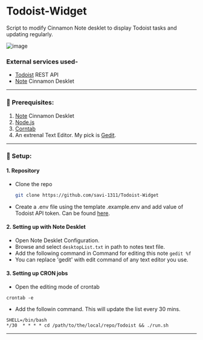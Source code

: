 # Todoist-Widget
Script to modify Cinnamon Note desklet to display Todoist tasks and updating regularly.

![image](https://user-images.githubusercontent.com/56017960/139194215-b1792022-4239-4f15-ad21-6a16998e5f12.png)

### External services used-
* [Todoist](https://developer.todoist.com/rest/v1) REST API
* [Note](https://cinnamon-spices.linuxmint.com/desklets/view/38) Cinnamon Desklet
<hr>

### 📄 Prerequisites:
1. [Note](https://cinnamon-spices.linuxmint.com/desklets/view/38) Cinnamon Desklet
2. [Node.js](https://nodejs.org/en/)
3. [Corntab](https://opensource.com/article/17/11/how-use-cron-linux)
4. An extrenal Text Editor. My pick is [Gedit](https://wiki.gnome.org/Apps/Gedit).
<hr>

### 🔧 Setup:

#### 1. Repository
* Clone the repo
   ```sh
   git clone https://github.com/savi-1311/Todoist-Widget
   ```
* Create a .env file using the template .example.env and add value of Todoist API token. Can be found [here](https://todoist.com/app/settings/integrations).

#### 2. Setting up with Note Desklet
* Open Note Desklet Configuration.
* Browse and select ```desktopList.txt``` in path to notes text file.
* Add the following command in Command for editing this note ```gedit %f```
* You can replace 'gedit' with edit command of any text editor you use.

#### 3. Setting up CRON jobs
* Open the editing mode of crontab
```
crontab -e
```
* Add the followin command. This will update the list every 30 mins.
```
SHELL=/bin/bash
*/30  * * * * cd /path/to/the/local/repo/Todoist && ./run.sh

```
<hr>
